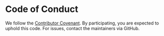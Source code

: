 # Code of Conduct

We follow the [Contributor Covenant](https://www.contributor-covenant.org/version/2/1/code_of_conduct/). By participating, you are expected to uphold this code. For issues, contact the maintainers via GitHub.